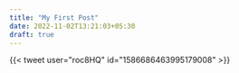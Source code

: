 ```yaml
---
title: "My First Post"
date: 2022-11-02T13:21:03+05:30
draft: true
---
```

{{< tweet user="roc8HQ" id="1586686463995179008" >}}
